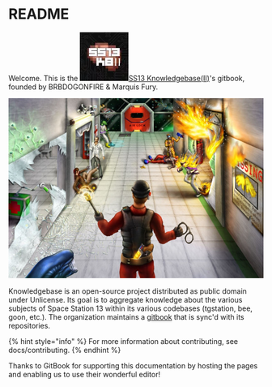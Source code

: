 # README

Welcome. This is the ![](<docs/.gitbook/assets/SS13KB (1).png>)[SS13 Knowledgebase(II)](https://discord.com/invite/ttWKP4GjyS)'s gitbook, founded by BRBDOGONFIRE & Marquis Fury.

![](docs/.gitbook/assets/image.png)

Knowledgebase is an open-source project distributed as public domain under Unlicense. Its goal is to aggregate knowledge about the various subjects of Space Station 13 within its various codebases (tgstation, bee, goon, etc.). The organization maintains a [gitbook](https://ss13-knowledgebase.gitbook.io/knowledgebase/) that is sync'd with its repositories.

{% hint style="info" %}
For more information about contributing, see docs/contributing.
{% endhint %}

Thanks to GitBook for supporting this documentation by hosting the pages and enabling us to use their wonderful editor!
